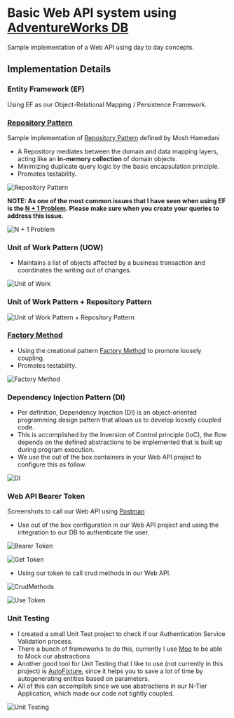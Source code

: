 # Basic Web API system using [AdventureWorks DB]


Sample implementation of a Web API using day to day concepts.

## Implementation Details

### Entity Framework (EF)

Using EF as our Object-Relational Mapping / Persistence Framework.

### [Repository Pattern]

Sample implementation of [Repository Pattern] defined by Mosh Hamedani

- A Repository mediates between the domain and data mapping layers, acting like an **in-memory collection** of domain objects.
- Minimizing duplicate query logic by the basic encapsulation principle.
- Promotes testability.

![Repository Pattern](/Images/RepositoryPattern.PNG)

**NOTE: As one of the most common issues that I have seen when using EF is the [N + 1 Problem]. Please make sure when you create your queries to address this issue.** 

![N + 1 Problem](/Images/N+1.PNG)

### Unit of Work Pattern (UOW)

- Maintains a list of objects affected by a business transaction and coordinates the writing out of changes.

![Unit of Work](/Images/UnitOfWork.PNG)

### Unit of Work Pattern + Repository Pattern

![Unit of Work Pattern + Repository Pattern](/Images/UnitOfWork&RepositoryPattern.PNG)

### [Factory Method]

- Using the creational pattern [Factory Method] to promote loosely coupling.
- Promotes testability.

![Factory Method](/Images/FactoryMethod.PNG)

### Dependency Injection Pattern (DI)

- Per definition, Dependency Injection (DI) is an object-oriented programming design pattern that allows us to develop loosely coupled code.
- This is accomplished by the Inversion of Control principle (IoC), the flow depends on the defined abstractions to be implemented that is built up during program execution.
- We use the out of the box containers in your Web API project to configure this as follow.

![DI](/Images/DI.PNG)

### Web API Bearer Token

Screenshots to call our Web API using [Postman]

- Use out of the box configuration in our Web API project and using the integration to our DB to authenticate the user.

![Bearer Token](/Images/OAuth.PNG)

![Get Token](/Images/GetToken.PNG)

- Using our token to call crud methods in our Web API.

![CrudMethods](/Images/CrudMethods.PNG)

![Use Token](/Images/UseToken.PNG)

### Unit Testing

- I created a small Unit Test project to check if our Authentication Service Validation process.
- There a bunch of frameworks to do this, currently I use [Moq] to be able to Mock our abstractions
- Another good tool for Unit Testing that I like to use (not currently in this project) is [AutoFixture], since it helps you to save a lot of time by autogenerating entities based on parameters.
- All of this can accomplish since we use abstractions in our N-Tier Application, which made our code not tightly coupled.

![Unit Testing](/Images/UnitTesting.PNG)

[Moq]: https://github.com/moq/moq4
[AutoFixture]: https://github.com/AutoFixture/AutoFixture
[Postman]: https://learning.getpostman.com/docs/postman/sending_api_requests/authorization/
[Repository Pattern]: https://programmingwithmosh.com/
[AdventureWorks DB]: https://github.com/Microsoft/sql-server-samples/releases/tag/adventureworks
[Factory Method]: https://www.dofactory.com/net/factory-method-design-pattern
[N + 1 Problem]: http://blogs.microsoft.co.il/gilf/2010/08/18/select-n1-problem-how-to-decrease-your-orm-performance/
